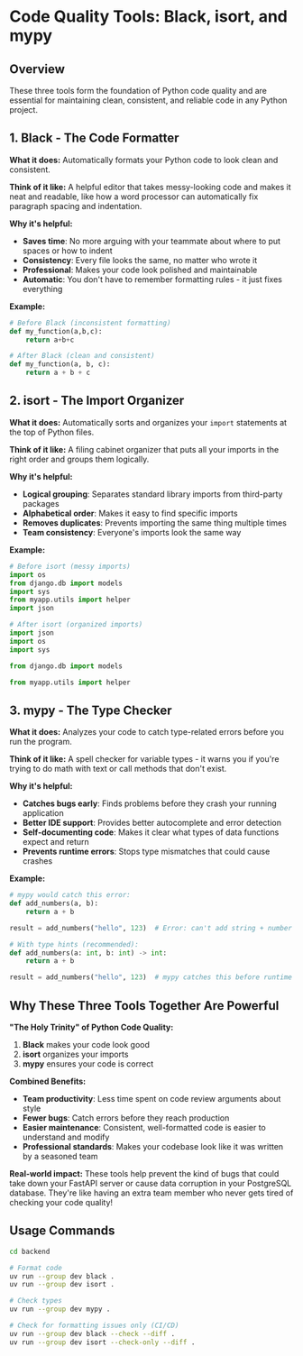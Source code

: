 # Code Quality Tools: Black, isort, and mypy

## Overview

These three tools form the foundation of Python code quality and are essential for maintaining clean, consistent, and reliable code in any Python project.

## 1. Black - The Code Formatter

**What it does:** Automatically formats your Python code to look clean and consistent.

**Think of it like:** A helpful editor that takes messy-looking code and makes it neat and readable, like how a word processor can automatically fix paragraph spacing and indentation.

**Why it's helpful:**

- **Saves time**: No more arguing with your teammate about where to put spaces or how to indent
- **Consistency**: Every file looks the same, no matter who wrote it
- **Professional**: Makes your code look polished and maintainable
- **Automatic**: You don't have to remember formatting rules - it just fixes everything

**Example:**
```python
# Before Black (inconsistent formatting)
def my_function(a,b,c):
    return a+b+c

# After Black (clean and consistent)
def my_function(a, b, c):
    return a + b + c
```

## 2. isort - The Import Organizer

**What it does:** Automatically sorts and organizes your `import` statements at the top of Python files.

**Think of it like:** A filing cabinet organizer that puts all your imports in the right order and groups them logically.

**Why it's helpful:**

- **Logical grouping**: Separates standard library imports from third-party packages
- **Alphabetical order**: Makes it easy to find specific imports
- **Removes duplicates**: Prevents importing the same thing multiple times
- **Team consistency**: Everyone's imports look the same way

**Example:**
```python
# Before isort (messy imports)
import os
from django.db import models
import sys
from myapp.utils import helper
import json

# After isort (organized imports)
import json
import os
import sys

from django.db import models

from myapp.utils import helper
```

## 3. mypy - The Type Checker

**What it does:** Analyzes your code to catch type-related errors before you run the program.

**Think of it like:** A spell checker for variable types - it warns you if you're trying to do math with text or call methods that don't exist.

**Why it's helpful:**

- **Catches bugs early**: Finds problems before they crash your running application
- **Better IDE support**: Provides better autocomplete and error detection
- **Self-documenting code**: Makes it clear what types of data functions expect and return
- **Prevents runtime errors**: Stops type mismatches that could cause crashes

**Example:**
```python
# mypy would catch this error:
def add_numbers(a, b):
    return a + b

result = add_numbers("hello", 123)  # Error: can't add string + number

# With type hints (recommended):
def add_numbers(a: int, b: int) -> int:
    return a + b

result = add_numbers("hello", 123)  # mypy catches this before runtime
```

## Why These Three Tools Together Are Powerful

**"The Holy Trinity" of Python Code Quality:**

1. **Black** makes your code look good
2. **isort** organizes your imports
3. **mypy** ensures your code is correct

**Combined Benefits:**

- **Team productivity**: Less time spent on code review arguments about style
- **Fewer bugs**: Catch errors before they reach production
- **Easier maintenance**: Consistent, well-formatted code is easier to understand and modify
- **Professional standards**: Makes your codebase look like it was written by a seasoned team

**Real-world impact:** These tools help prevent the kind of bugs that could take down your FastAPI server or cause data corruption in your PostgreSQL database. They're like having an extra team member who never gets tired of checking your code quality!

## Usage Commands

```bash
cd backend

# Format code
uv run --group dev black .
uv run --group dev isort .

# Check types
uv run --group dev mypy .

# Check for formatting issues only (CI/CD)
uv run --group dev black --check --diff .
uv run --group dev isort --check-only --diff .
```